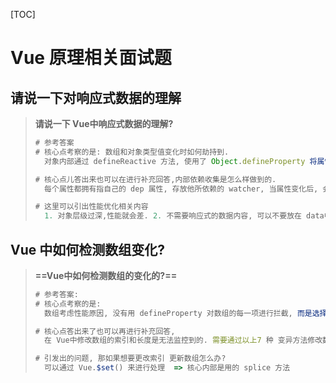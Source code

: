 [TOC]

# Vue 原理相关面试题

## 请说一下对响应式数据的理解

> **请说一下 Vue中响应式数据的理解?**  
>
> ```js
> # 参考答案
> #	核心点考察的是: 数组和对象类型值变化时如何劫持到.  
>   对象内部通过 defineReactive 方法, 使用了 Object.defineProperty 将属性进行劫持(只会劫持已经存在的属性),  数组则是通过重写数组的方法来实现. 这里在回答时可以带出一些相关知识点儿.(比如多层对象是通过递归来实现劫持, 顺带提出 Vue3 中是使用的 proxy 来实现响应式数据处理的)
> 
> #	核心点儿答出来也可以在进行补充回答,内部依赖收集是怎么样做到的.
>   每个属性都拥有指自己的 dep 属性, 存放他所依赖的 watcher, 当属性变化后, 会通知自己的watcher 去更新.(其实后面会讲到, 每个对象类型自己本身也拥有 一个 dep 属性, 这个在 $set 面试体重再进行讲解)
> 
> # 这里可以引出性能优化相关内容
> 	1. 对象层级过深,性能就会差. 2. 不需要响应式的数据内容, 可以不要放在 data中, 3. Object.freeze() 可以冻结数据
> ```
>
> 

## Vue 中如何检测数组变化?

> **==Vue中如何检测数组的变化的?==**   
>
> ```js
> # 参考答案:
> # 核心点考察的是: 
> 	数组考虑性能原因, 没有用 defineProperty 对数组的每一项进行拦截, 而是选择了重写数组的(push,shift,pop,splice,unshift,sort,reverse) 方法
> 
> # 核心点答出来了也可以再进行补充回答, 
> 	在 Vue中修改数组的索引和长度是无法监控到的. 需要通过以上7 种 变异方法修改数组才会触发数组对应的 watcher 更新. 数组中如果是对象数据类型, 也会进行递归劫持.
> 
> # 引发出的问题, 那如果想要更改索引 更新数组怎么办?
> 	可以通过 Vue.$set() 来进行处理  => 核心内部是用的 splice 方法
> ```
>
> 